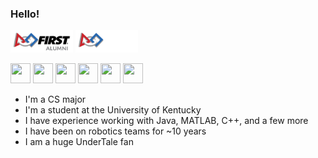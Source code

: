 ### Hello!

<img src='icons/FIRSTAlumn-Light.png#gh-light-mode-only' width=100> <img src='icons/FIRSTAlumn-Dark.png#gh-dark-mode-only' width=100>


<img height="32" width="32" src="https://cdn.simpleicons.org/autohotkey/green"/> <img height="32" width="32" src="https://cdn.simpleicons.org/html5/orange"/> <img height="32" width="32" src="https://cdn.simpleicons.org/css3/teal"/> <img height="32" width="32" src="https://cdn.simpleicons.org/javascript/yellow"/> <img height="32" width="32" src="https://cdn.simpleicons.org/c++/teal"/> <img height="32" width="32" src="https://cdn.simpleicons.org/c/teal"/> 

* I'm a CS major
* I'm a student at the University of Kentucky
* I have experience working with Java, MATLAB, C++, and a few more
* I have been on robotics teams for ~10 years
* I am a huge UnderTale fan

